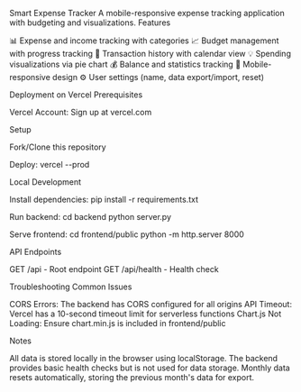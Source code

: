 Smart Expense Tracker
A mobile-responsive expense tracking application with budgeting and visualizations.
Features

📊 Expense and income tracking with categories
📈 Budget management with progress tracking
📅 Transaction history with calendar view
💡 Spending visualizations via pie chart
💰 Balance and statistics tracking
📱 Mobile-responsive design
⚙️ User settings (name, data export/import, reset)

Deployment on Vercel
Prerequisites

Vercel Account: Sign up at vercel.com

Setup

Fork/Clone this repository

Deploy:
vercel --prod



Local Development

Install dependencies:
pip install -r requirements.txt


Run backend:
cd backend
python server.py


Serve frontend:
cd frontend/public
python -m http.server 8000



API Endpoints

GET /api - Root endpoint
GET /api/health - Health check

Troubleshooting
Common Issues

CORS Errors: The backend has CORS configured for all origins
API Timeout: Vercel has a 10-second timeout limit for serverless functions
Chart.js Not Loading: Ensure chart.min.js is included in frontend/public

Notes

All data is stored locally in the browser using localStorage.
The backend provides basic health checks but is not used for data storage.
Monthly data resets automatically, storing the previous month's data for export.
